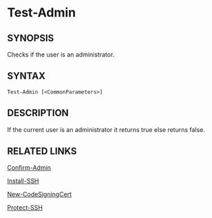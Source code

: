 # Test-Admin

## SYNOPSIS
Checks if the user is an administrator.

## SYNTAX
```
Test-Admin [<CommonParameters>]
```

## DESCRIPTION
If the current user is an administrator it returns true else returns false.

## RELATED LINKS
[Confirm-Admin](Confirm-Admin.md)

[Install-SSH](Install-SSH.md)

[New-CodeSigningCert](New-CodeSigningCert.md)

[Protect-SSH](Protect-SSH.md)


